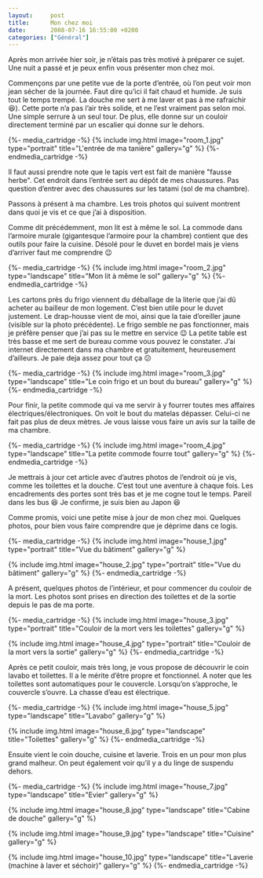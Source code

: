 ```yaml
---
layout:     post
title:      Mon chez moi
date:       2008-07-16 16:55:00 +0200
categories: ["Général"]
---
```


Après mon arrivée hier soir, je n’étais pas très motivé à préparer ce sujet. Une nuit a passé et je peux enfin vous 
présenter mon chez moi.

<!--more-->

Commençons par une petite vue de la porte d’entrée, où l’on peut voir mon jean sécher de la journée. Faut dire qu’ici il 
fait chaud et humide. Je suis tout le temps trempé. La douche me sert à me laver et pas à me rafraichir :laughing:). 
Cette porte n’a pas l’air très solide, et ne l’est vraiment pas selon moi. Une simple serrure à un seul tour. De plus, 
elle donne sur un couloir directement terminé par un escalier qui donne sur le dehors.

{%- media_cartridge -%}
{% include img.html
    image="room_1.jpg"
    type="portrait"
    title="L'entrée de ma tanière"
    gallery="g"
%}
{%- endmedia_cartridge -%}

Il faut aussi prendre note que le tapis vert est fait de manière "fausse herbe". Cet endroit dans l’entrée sert au dépôt 
de mes chaussures. Pas question d’entrer avec des chaussures sur les tatami (sol de ma chambre).

Passons à présent à ma chambre. Les trois photos qui suivent montrent dans quoi je vis et ce que j’ai à disposition.

Comme dit précédemment, mon lit est à même le sol. La commode dans l’armoire murale (gigantesque l’armoire pour la 
chambre) contient que des outils pour faire la cuisine. Désolé pour le duvet en bordel mais je viens d’arriver faut 
me comprendre :wink:

{%- media_cartridge -%}
{% include img.html
    image="room_2.jpg"
    type="landscape"
    title="Mon lit à même le sol"
    gallery="g"
%}
{%- endmedia_cartridge -%}

Les cartons près du frigo viennent du déballage de la literie que j’ai dû acheter au bailleur de mon logement. C’est 
bien utile pour le duvet justement. Le drap-housse vient de moi, ainsi que la taie d’oreiller jaune (visible sur la 
photo précédente). Le frigo semble ne pas fonctionner, mais je préfère penser que j’ai pas su le mettre en 
service :wink: La petite table est très basse et me sert de bureau comme vous pouvez le constater. J’ai internet 
directement dans ma chambre et gratuitement, heureusement d’ailleurs. Je paie deja assez pour tout ça :confused:

{%- media_cartridge -%}
{% include img.html
    image="room_3.jpg"
    type="landscape"
    title="Le coin frigo et un bout du bureau"
    gallery="g"
%}
{%- endmedia_cartridge -%}

Pour finir, la petite commode qui va me servir à y fourrer toutes mes affaires électriques/électroniques. On voit le 
bout du matelas dépasser. Celui-ci ne fait pas plus de deux mètres. Je vous laisse vous faire un avis sur la taille 
de ma chambre.

{%- media_cartridge -%}
{% include img.html
    image="room_4.jpg"
    type="landscape"
    title="La petite commode fourre tout"
    gallery="g"
%}
{%- endmedia_cartridge -%}

Je mettrais à jour cet article avec d’autres photos de l’endroit où je vis, comme les toilettes et la douche. C’est 
tout une aventure à chaque fois. Les encadrements des portes sont très bas et je me cogne tout le temps. Pareil dans 
les bus :laughing: Je confirme, je suis bien au Japon :laughing:

Comme promis, voici une petite mise à jour de mon chez moi. Quelques photos, pour bien vous faire comprendre que je 
déprime dans ce logis.

{%- media_cartridge -%}
{% include img.html
    image="house_1.jpg"
    type="portrait"
    title="Vue du bâtiment"
    gallery="g"
%}

{% include img.html
    image="house_2.jpg"
    type="portrait"
    title="Vue du bâtiment"
    gallery="g"
%}
{%- endmedia_cartridge -%}

A présent, quelques photos de l’intérieur, et pour commencer du couloir de la mort. Les photos sont prises en direction 
des toilettes et de la sortie depuis le pas de ma porte.

{%- media_cartridge -%}
{% include img.html
    image="house_3.jpg"
    type="portrait"
    title="Couloir de la mort vers les toilettes"
    gallery="g"
%}

{% include img.html
    image="house_4.jpg"
    type="portrait"
    title="Couloir de la mort vers la sortie"
    gallery="g"
%}
{%- endmedia_cartridge -%}

Après ce petit couloir, mais très long, je vous propose de découvrir le coin lavabo et toilettes. Il a le mérite d’être 
propre et fonctionnel. A noter que les toilettes sont automatiques pour le couvercle. Lorsqu’on s’approche, le couvercle 
s’ouvre. La chasse d’eau est électrique.

{%- media_cartridge -%}
{% include img.html
    image="house_5.jpg"
    type="landscape"
    title="Lavabo"
    gallery="g"
%}

{% include img.html
    image="house_6.jpg"
    type="landscape"
    title="Toilettes"
    gallery="g"
%}
{%- endmedia_cartridge -%}

Ensuite vient le coin douche, cuisine et laverie. Trois en un pour mon plus grand malheur. On peut également voir qu’il 
y a du linge de suspendu dehors.

{%- media_cartridge -%}
{% include img.html
    image="house_7.jpg"
    type="landscape"
    title="Evier"
    gallery="g"
%}

{% include img.html
    image="house_8.jpg"
    type="landscape"
    title="Cabine de douche"
    gallery="g"
%}

{% include img.html
    image="house_9.jpg"
    type="landscape"
    title="Cuisine"
    gallery="g"
%}

{% include img.html
    image="house_10.jpg"
    type="landscape"
    title="Laverie (machine à laver et séchoir)"
    gallery="g"
%}
{%- endmedia_cartridge -%}
